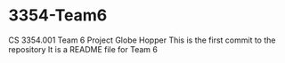 # 3354-Team6
CS 3354.001 Team 6 Project Globe Hopper
This is the first commit to the repository
It is a README file for Team 6
